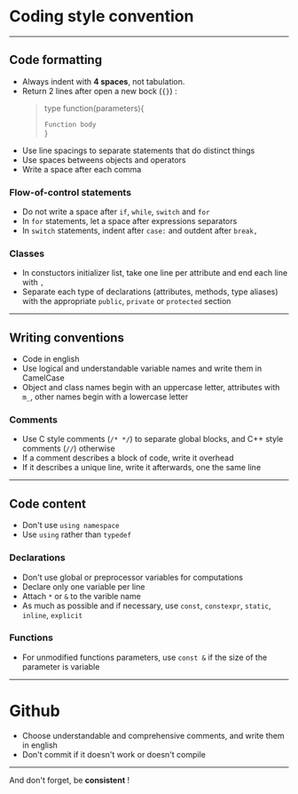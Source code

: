 # Coding style convention

---

## Code formatting

* Always indent with **4 spaces**, not tabulation.
* Return 2 lines after open a new bock (`{}`) :
    > type function(parameters){
    >   
    >   `Function body`                                                  
    > }
* Use line spacings to separate statements that do distinct things
* Use spaces betweens objects and operators
* Write a space after each comma

### Flow-of-control statements

* Do not write a space after `if`, `while`, `switch` and `for`
* In `for` statements, let a space after expressions separators
* In `switch` statements, indent after `case:` and outdent after `break,`

### Classes

* In constuctors initializer list, take one line per attribute and end each line with `,`
* Separate each type of declarations (attributes, methods, type aliases) with the appropriate `public`, `private` or `protected` section

---

## Writing conventions

* Code in english
* Use logical and understandable variable names and write them in CamelCase
* Object and class names begin with an uppercase letter, attributes with `m_`, other names begin with a lowercase letter

### Comments

* Use C style comments (`/* */`) to separate global blocks, and C++ style comments (`//`) otherwise
* If a comment describes a block of code, write it overhead
* If it describes a unique line, write it afterwards, one the same line

---

## Code content

* Don't use `using namespace`
* Use `using` rather than `typedef`

### Declarations

* Don't use global or preprocessor variables for computations
* Declare only one variable per line
* Attach `*` or `&` to the varible name
* As much as possible and if necessary, use `const`, `constexpr`, `static`, `inline`, `explicit`

### Functions

* For unmodified functions parameters, use `const &` if the size of the parameter is variable

---

# Github

* Choose understandable and comprehensive comments, and write them in english
* Don't commit if it doesn't work or doesn't compile

---

And don't forget, be **consistent** !
